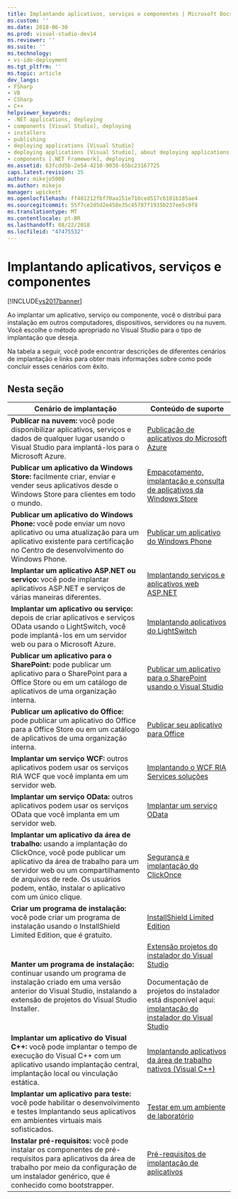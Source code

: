 ```yaml
---
title: Implantando aplicativos, serviços e componentes | Microsoft Docs
ms.custom: ''
ms.date: 2018-06-30
ms.prod: visual-studio-dev14
ms.reviewer: ''
ms.suite: ''
ms.technology:
- vs-ide-deployment
ms.tgt_pltfrm: ''
ms.topic: article
dev_langs:
- FSharp
- VB
- CSharp
- C++
helpviewer_keywords:
- .NET applications, deploying
- components [Visual Studio], deploying
- installers
- publishing
- deploying applications [Visual Studio]
- deploying applications [Visual Studio], about deploying applications
- components [.NET Framework], deploying
ms.assetid: 63fcdd5b-2e54-4210-9038-65bc23167725
caps.latest.revision: 35
author: mikejo5000
ms.author: mikejo
manager: wpickett
ms.openlocfilehash: ff481212fbf70aa151e710ced517c6101b185ae4
ms.sourcegitcommit: 55f7ce2d5d2e458e35c45787f1935b237ee5c9f8
ms.translationtype: MT
ms.contentlocale: pt-BR
ms.lasthandoff: 08/22/2018
ms.locfileid: "47475532"
---
```

# <a name="deploying-applications-services-and-components"></a>Implantando aplicativos, serviços e componentes
[!INCLUDE[vs2017banner](../includes/vs2017banner.md)]

Ao implantar um aplicativo, serviço ou componente, você o distribui para instalação em outros computadores, dispositivos, servidores ou na nuvem. Você escolhe o método apropriado no Visual Studio para o tipo de implantação que deseja.  
  
 Na tabela a seguir, você pode encontrar descrições de diferentes cenários de implantação e links para obter mais informações sobre como pode concluir esses cenários com êxito.  
  
## <a name="in-this-section"></a>Nesta seção  
  
|Cenário de implantação|Conteúdo de suporte|  
|-------------------------|------------------------|  
|**Publicar na nuvem:** você pode disponibilizar aplicativos, serviços e dados de qualquer lugar usando o Visual Studio para implantá-los para o Microsoft Azure.|[Publicação de aplicativos do Microsoft Azure](http://msdn.microsoft.com/library/windowsazure/ee460772.aspx)|  
|**Publicar um aplicativo da Windows Store:** facilmente criar, enviar e vender seus aplicativos desde o Windows Store para clientes em todo o mundo.|[Empacotamento, implantação e consulta de aplicativos da Windows Store](http://msdn.microsoft.com/library/hh446593\(v=vs.85\).aspx)|  
|**Publicar um aplicativo do Windows Phone:** você pode enviar um novo aplicativo ou uma atualização para um aplicativo existente para certificação no Centro de desenvolvimento do Windows Phone.|[Publicar um aplicativo do Windows Phone](http://dev.windowsphone.com/publish)|  
|**Implantar um aplicativo ASP.NET ou serviço:** você pode implantar aplicativos ASP.NET e serviços de várias maneiras diferentes.|[Implantando serviços e aplicativos web ASP.NET](http://www.asp.net/aspnet/overview/deployment)|  
|**Implantar um aplicativo ou serviço:** depois de criar aplicativos e serviços OData usando o LightSwitch, você pode implantá-los em um servidor web ou para o Microsoft Azure.|[Implantando aplicativos do LightSwitch](http://msdn.microsoft.com/library/4818d933-295c-4ecc-9148-7ad9ca28dcdb)|  
|**Publicar um aplicativo para o SharePoint:** pode publicar um aplicativo para o SharePoint para a Office Store ou em um catálogo de aplicativos de uma organização interna.|[Publicar um aplicativo para o SharePoint usando o Visual Studio](http://msdn.microsoft.com/library/office/jj220044\(v=office.15\).aspx)|  
|**Publicar um aplicativo do Office:** pode publicar um aplicativo do Office para a Office Store ou em um catálogo de aplicativos de uma organização interna.|[Publicar seu aplicativo para Office](http://msdn.microsoft.com/library/office/fp123515.aspx)|  
|**Implantar um serviço WCF:** outros aplicativos podem usar os serviços RIA WCF que você implanta em um servidor web.|[Implantando o WCF RIA Services soluções](http://msdn.microsoft.com/library/ff426912\(v=vs.91\).aspx)|  
|**Implantar um serviço OData:** outros aplicativos podem usar os serviços OData que você implanta em um servidor web.|[Implantar um serviço OData](http://msdn.microsoft.com/library/hh973447.aspx)|  
|**Implantar um aplicativo da área de trabalho:** usando a implantação do ClickOnce, você pode publicar um aplicativo da área de trabalho para um servidor web ou um compartilhamento de arquivos de rede. Os usuários podem, então, instalar o aplicativo com um único clique.|[Segurança e implantação do ClickOnce](../deployment/clickonce-security-and-deployment.md)|  
|**Criar um programa de instalação:** você pode criar um programa de instalação usando o InstallShield Limited Edition, que é gratuito.|[InstallShield Limited Edition](../deployment/installshield-limited-edition.md)|  
|**Manter um programa de instalação:** continuar usando um programa de instalação criado em uma versão anterior do Visual Studio, instalando a extensão de projetos do Visual Studio Installer.|[Extensão projetos do instalador do Visual Studio](http://blogs.msdn.com/b/visualstudio/archive/2014/04/17/visual-studio-installer-projects-extension.aspx)<br /><br /> Documentação de projetos do instalador está disponível aqui: [implantação do instalador do Visual Studio](http://msdn.microsoft.com/library/2kt85ked\(v=vs.100\).aspx)|  
|**Implantar um aplicativo do Visual C++:** você pode implantar o tempo de execução do Visual C++ com um aplicativo usando implantação central, implantação local ou vinculação estática.|[Implantando aplicativos da área de trabalho nativos (Visual C++)](http://msdn.microsoft.com/library/zebw5zk9.aspx)|  
|**Implantar um aplicativo para teste:** você pode habilitar o desenvolvimento e testes Implantando seus aplicativos em ambientes virtuais mais sofisticados.|[Testar em um ambiente de laboratório](http://msdn.microsoft.com/library/14ba54c8-a158-4a6e-b00a-b00ae960feb8)|  
|**Instalar pré-requisitos:** você pode instalar os componentes de pré-requisitos para aplicativos da área de trabalho por meio da configuração de um instalador genérico, que é conhecido como bootstrapper.|[Pré-requisitos de implantação de aplicativos](../deployment/application-deployment-prerequisites.md)|





